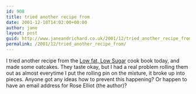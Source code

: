 ```yaml
---
id: 908
title: tried another recipe from
date: 2001-12-18T14:02:00+00:00
author: jane
layout: post
guid: http://www.janeandrichard.co.uk/2001/12/tried_another_recipe_from
permalink: /2001/12/tried_another_recipe_from/
---
```

I tried another recipe from the [Low fat, Low Sugar](http://www.janeandrichard.co.uk/books/reviews/jane/lowfatlowsugar.xml) cook book today, and made some oatcakes. They taste okay, but I had a real problem rolling them out as almost everytime I put the rolling pin on the mixture, it broke up into pieces. Anyone got any ideas how to prevent this happening? Or happen to have an email address for Rose Elliot (the author)?